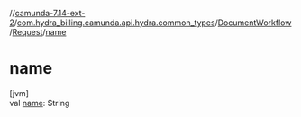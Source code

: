 //[camunda-7.14-ext-2](../../../../index.md)/[com.hydra_billing.camunda.api.hydra.common_types](../../index.md)/[DocumentWorkflow](../index.md)/[Request](index.md)/[name](name.md)

# name

[jvm]\
val [name](name.md): String
